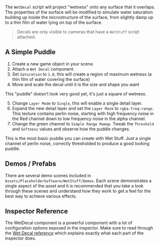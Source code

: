 The `WetDecal` script will project "wetness" onto any surface that it overlaps. The properties of the surface will be modified to simulate water saturation building up inside the microstructure of the surface, from slightly damp up to a thin film of water lying on top of the surface.

> Decals are only visible to cameras that have a `WetStuff` script attached.

## A Simple Puddle

1. Create a new game object in your scene.
2. Attach a `Wet Decal` component.
3. Set `Saturation` to `1.0`, this will create a region of maximum wetness (a thin film of water covering the surface)
4. Move and scale the decal until it is the size and shape you want

This "puddle" doesn't look very good yet, it's just a square of wetness.

5. Change `Layer Mode` to `Single`, this will enable a single detail layer.
6. Expand the new detail layer and set the `Layer Mask` to `rgba-freq-range`. This texture contains perlin noise, starting with high frequency noise in the Red channel down to low frequency noise in the alpha channel.
7. Change the green channel to `Simple Range Remap`. Tweak the `Threshold` and `Softness` values and observe how the puddle changes.

This is the most basic puddle you can create with Wet Stuff. Just a single channel of perlin noise, correctly thresholded to produce a good looking puddle.

## Demos / Prefabs

There are several demo scenes included in `Assets/PlaceholderSoftware/WetStuff/Demos`. Each scene demonstrates a single aspect of the asset and it is recommended that you take a look through these scenes and understand how they work to get a feel for the best way to achieve various effects.

## Inspector Reference

The WetDecal component is a powerful component with a lot of configuration options exposed in the inspector. Make sure to read through the [Wet Decal reference](/Reference/WetDecal) which explains exactly what each part of the inspector does.